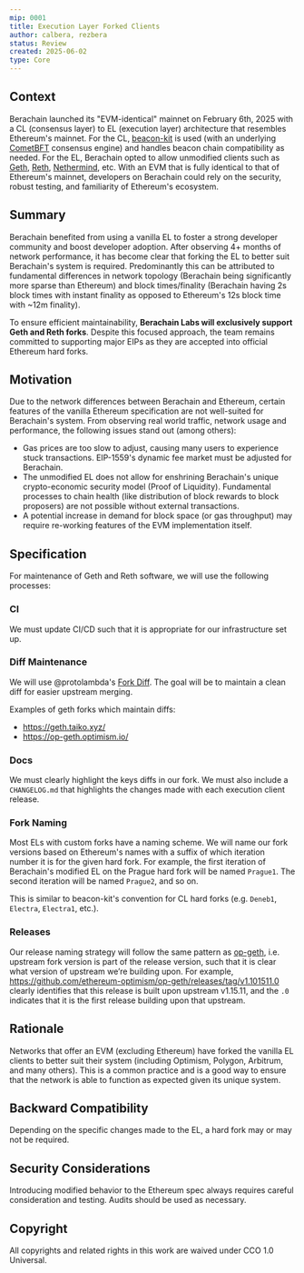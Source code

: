 ```yaml
---
mip: 0001
title: Execution Layer Forked Clients
author: calbera, rezbera
status: Review
created: 2025-06-02
type: Core
---
```


## Context

Berachain launched its "EVM-identical" mainnet on February 6th, 2025 with a CL (consensus layer) to EL (execution layer) architecture that resembles Ethereum's mainnet. For the CL, [beacon-kit](https://github.com/berachain/beacon-kit) is used (with an underlying [CometBFT](https://github.com/cometbft/cometbft) consensus engine) and handles beacon chain compatibility as needed. For the EL, Berachain opted to allow unmodified clients such as [Geth](https://github.com/ethereum/go-ethereum), [Reth](https://github.com/paradigmxyz/reth), [Nethermind](https://github.com/NethermindEth/nethermind), etc. With an EVM that is fully identical to that of Ethereum's mainnet, developers on Berachain could rely on the security, robust testing, and familiarity of Ethereum's ecosystem.

## Summary

Berachain benefited from using a vanilla EL to foster a strong developer community and boost developer adoption. After observing 4+ months of network performance, it has become clear that forking the EL to better suit Berachain's system is required. Predominantly this can be attributed to fundamental differences in network topology (Berachain being significantly more sparse than Ethereum) and block times/finality (Berachain having 2s block times with instant finality as opposed to Ethereum's 12s block time with ~12m finality).

To ensure efficient maintainability, **Berachain Labs will exclusively support Geth and Reth forks**. Despite this focused approach, the team remains committed to supporting major EIPs as they are accepted into official Ethereum hard forks.
 
## Motivation

Due to the network differences between Berachain and Ethereum, certain features of the vanilla Ethereum specification are not well-suited for Berachain's system. From observing real world traffic, network usage and performance, the following issues stand out (among others):

- Gas prices are too slow to adjust, causing many users to experience stuck transactions. EIP-1559's dynamic fee market must be adjusted for Berachain.
- The unmodified EL does not allow for enshrining Berachain's unique crypto-economic security model (Proof of Liquidity). Fundamental processes to chain health (like distribution of block rewards to block proposers) are not possible without external transactions.
- A potential increase in demand for block space (or gas throughput) may require re-working features of the EVM implementation itself.

## Specification

For maintenance of Geth and Reth software, we will use the following processes:

### CI

We must update CI/CD such that it is appropriate for our infrastructure set up.

### Diff Maintenance

We will use @protolambda's [Fork Diff](https://github.com/protolambda/forkdiff). The goal will be to maintain a clean diff for easier upstream merging.

Examples of geth forks which maintain diffs:
- https://geth.taiko.xyz/
- https://op-geth.optimism.io/

### Docs

We must clearly highlight the keys diffs in our fork. We must also include a `CHANGELOG.md` that highlights the changes made with each execution client release.

### Fork Naming

Most ELs with custom forks have a naming scheme. We will name our fork versions based on Ethereum's names with a suffix of which iteration number it is for the given hard fork. For example, the first iteration of Berachain's modified EL on the Prague hard fork will be named `Prague1`. The second iteration will be named `Prague2`, and so on.

This is similar to beacon-kit's convention for CL hard forks (e.g. `Deneb1`, `Electra`, `Electra1`, etc.).

### Releases

Our release naming strategy will follow the same pattern as [op-geth](https://github.com/ethereum-optimism/op-geth), i.e. upstream fork version is part of the release version, such that it is clear what version of upstream we’re building upon. For example, https://github.com/ethereum-optimism/op-geth/releases/tag/v1.101511.0 clearly identifies that this release is built upon upstream v1.15.11, and the `.0` indicates that it is the first release building upon that upstream.

## Rationale

Networks that offer an EVM (excluding Ethereum) have forked the vanilla EL clients to better suit their system (including Optimism, Polygon, Arbitrum, and many others). This is a common practice and is a good way to ensure that the network is able to function as expected given its unique system.

## Backward Compatibility

Depending on the specific changes made to the EL, a hard fork may or may not be required.

## Security Considerations  

Introducing modified behavior to the Ethereum spec always requires careful consideration and testing. Audits should be used as necessary.

## Copyright

All copyrights and related rights in this work are waived under CCO 1.0 Universal.

